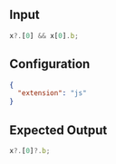 
## Input
```javascript input
x?.[0] && x[0].b;
```

## Configuration
```json configuration
{
  "extension": "js"
}
```

## Expected Output
```javascript expected output
x?.[0]?.b;
```
